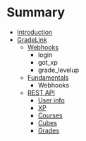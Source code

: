 # Summary

* [Introduction](README.md)
* [GradeLink](rest_api.md)
   * [Webhooks](webhooks.md)
       * login
       * got_xp
       * grade_levelup
   * [Fundamentals](fundamentals.md)
       * Webhooks
   * [REST API](actions.md)
       * [User info](user_info.md)
       * [XP](xp.md)
       * [Courses](courses.md)
       * [Cubes](cubes.md)
       * [Grades](grades.md)

